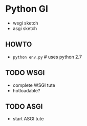# Python GI
- wsgi sketch
- asgi sketch

## HOWTO
- `python env.py` # uses python 2.7

## TODO WSGI
- complete WSGI tute
- hotloadable?

## TODO ASGI
- start ASGI tute
